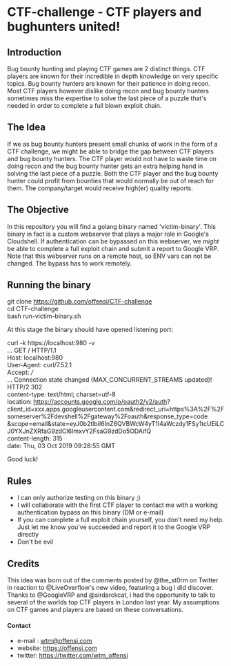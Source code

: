 # CTF-challenge - CTF players and bughunters united!

## Introduction
Bug bounty hunting and playing CTF games are 2 distinct things. CTF players are known for their incredible in depth knowledge on very specific topics. Bug bounty hunters are known for their patience in doing recon. Most CTF players however dislike doing recon and bug bounty hunters sometimes miss the expertise to solve the last piece of a puzzle that's needed in order to complete a full blown exploit chain. 

## The Idea
If we as bug bounty hunters present small chunks of work in the form of a CTF challenge, we might be able to bridge the gap between CTF players and bug bounty hunters. The CTF player would not have to waste time on doing recon and the bug bounty hunter gets an extra helping hand in solving the last piece of a puzzle. Both the CTF player and the bug bounty hunter could profit from bounties that would normally be out of reach for them. The company/target would receive high(er) quality reports. 

## The Objective
In this repository you will find a golang binary named 'victim-binary'. This binary in fact is a custom webserver that plays a major role in Google's Cloudshell. If authentication can be bypassed on this webserver, we _might_ be able to complete a full exploit chain and submit a report to Google VRP. Note that this webserver runs on a remote host, so ENV vars can not be changed. The bypass has to work remotely. 

## Running the binary
git clone https://github.com/offensi/CTF-challenge  
cd CTF-challenge  
bash run-victim-binary.sh  

At this stage the binary should have opened listening port: 

curl -k https://localhost:980 -v  
...
GET / HTTP/1.1  
Host: localhost:980  
User-Agent: curl/7.52.1  
Accept: */*   
...
Connection state changed (MAX_CONCURRENT_STREAMS updated)!  
HTTP/2 302  
content-type: text/html; charset=utf-8  
location: https://accounts.google.com/o/oauth2/v2/auth? client_id=xxx.apps.googleusercontent.com&redirect_uri=https%3A%2F%2Fsomeserver%2Fdevshell%2Fgateway%2Foauth&response_type=code &scope=email&state=eyJ0b2tlbiI6InZ6QVBWcW4yT1I4aWczdy1FSy1tcUEiLCJ0YXJnZXRfaG9zdCI6ImxvY2FsaG9zdDo5ODAifQ  
content-length: 315  
date: Thu, 03 Oct 2019 09:28:55 GMT 


Good luck!  




## Rules
- I can only authorize testing on this binary ;)
- I will collaborate with the first CTF player to contact me with a working authentication bypass on this binary (DM or e-mail)
- If you can complete a full exploit chain yourself, you don't need my help. Just let me know you've succeeded and report it to the Google VRP directly
- Don't be evil


## Credits
This idea was born out of the comments posted by @the_st0rm on Twitter in reaction to @LiveOverflow's new video, featuring a bug i did discover. Thanks to @GoogleVRP and @sirdarckcat, i had the opportunity to talk to several of the worlds top CTF players in London last year. My assumptions on CTF games and players are based on these conversations. 


#### Contact
- e-mail : wtm@offensi.com
- website: https://offensi.com
- twitter: https://twitter.com/wtm_offensi





